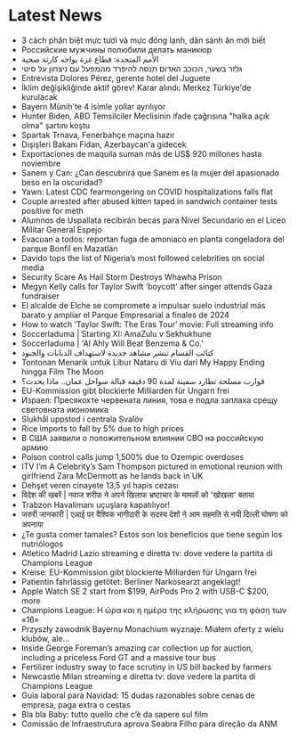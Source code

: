 # Latest News
-  3 cách phân biệt mực tươi và mực đông lạnh, dân sành ăn mới biết
-  Российские мужчины полюбили делать маникюр
-  الأمم المتحدة: قطاع غزة يواجه كارثة صحية
-  גלזר בשער, הכוכב האדום תנסה להיפרד מהמפעל עם ניצחון על סיטי
-  Entrevista Dolores Pérez, gerente hotel del Juguete
-  İklim değişikliğinde aktif görev! Karar alındı: Merkez Türkiye'de kurulacak
-  Bayern Münih'te 4 isimle yollar ayrılıyor
-  Hunter Biden, ABD Temsilciler Meclisinin ifade çağrısına "halka açık olma" şartını koştu
-  Spartak Trnava, Fenerbahçe maçına hazır
-  Dışişleri Bakanı Fidan, Azerbaycan'a gidecek
-  Exportaciones de maquila suman más de US$ 920 millones hasta noviembre
-  Sanem y Can: ¿Can descubrirá que Sanem es la mujer del apasionado beso en la oscuridad?
-  Yawn: Latest CDC fearmongering on COVID hospitalizations falls flat
-  Couple arrested after abused kitten taped in sandwich container tests positive for meth
-  Alumnos de Uspallata recibirán becas para Nivel Secundario en el Liceo Militar General Espejo
-  Evacuan a todos: reportan fuga de amoniaco en planta congeladora del parque Bonfil en Mazatlán
-  Davido tops the list of Nigeria’s most followed celebrities on social media
-  Security Scare As Hail Storm Destroys Whawha Prison
-  Megyn Kelly calls for Taylor Swift ‘boycott’ after singer attends Gaza fundraiser
-  El alcalde de Elche se compromete a impulsar suelo industrial más barato y ampliar el Parque Empresarial a finales de 2024
-  How to watch ‘Taylor Swift: The Eras Tour’ movie: Full streaming info
-  Soccerladuma | Starting XI: AmaZulu v Sekhukhune
-  Soccerladuma | 'Al Ahly Will Beat Benzema & Co.'
-  كتائب القسام تنشر مشاهد جديدة لاستهداف الدبابات والجنود
-  Tontonan Menarik untuk Libur Nataru di Viu dari My Happy Ending hingga Film The Moon
-  قوارب مسلحة تطارد سفينة لمدة 90 دقيقة قبالة سواحل عمان.. ماذا يحدث؟
-  EU-Kommission gibt blockierte Milliarden für Ungarn frei
-  Израел: Пресякохте червената линия, това е подла заплаха срещу световната икономика
-  Slukhål uppstod i centrala Svalöv
-  Rice imports to fall by 5% due to high prices
-  В США заявили о положительном влиянии СВО на российскую армию
-  Poison control calls jump 1,500% due to Ozempic overdoses
-  ITV I’m A Celebrity’s Sam Thompson pictured in emotional reunion with girlfriend Zara McDermott as he lands back in UK
-  Dehşet veren cinayete 13,5 yıl hapis cezası
-  विदेश की खबरें | नवाज शरीफ ने अपने खिलाफ भ्रष्टाचार के मामलों को 'खोखला' बताया
-  Trabzon Havalimanı uçuşlara kapatılıyor!
-  जरुरी जानकारी | एआई पर वैश्विक भागीदारी के सदस्य देशों ने आम सहमति से नयी दिल्ली घोषणा को अपनाया
-  ¿Te gusta comer tamales? Estos son los beneficios que tiene según los nutriólogos
-  Atletico Madrid Lazio streaming e diretta tv: dove vedere la partita di Champions League
-  Kreise: EU-Kommission gibt blockierte Milliarden für Ungarn frei
-  Patientin fahrlässig getötet: Berliner Narkosearzt angeklagt!
-  Apple Watch SE 2 start from $199, AirPods Pro 2 with USB-C $200, more
-  Champions League: Η ώρα και η ημέρα της κλήρωσης για τη φάση των «16»
-  Przyszły zawodnik Bayernu Monachium wyznaje: Miałem oferty z wielu klubów, ale…
-  Inside George Foreman’s amazing car collection up for auction, including a priceless Ford GT and a massive tour bus
-  Fertilizer industry sway to face scrutiny in US bill backed by farmers
-  Newcastle Milan streaming e diretta tv: dove vedere la partita di Champions League
-  Guía laboral para Navidad: 15 dudas razonables sobre cenas de empresa, paga extra o cestas
-  Bla bla Baby: tutto quello che c’è da sapere sul film
-  Comissão de Infraestrutura aprova Seabra Filho para direção da ANM
